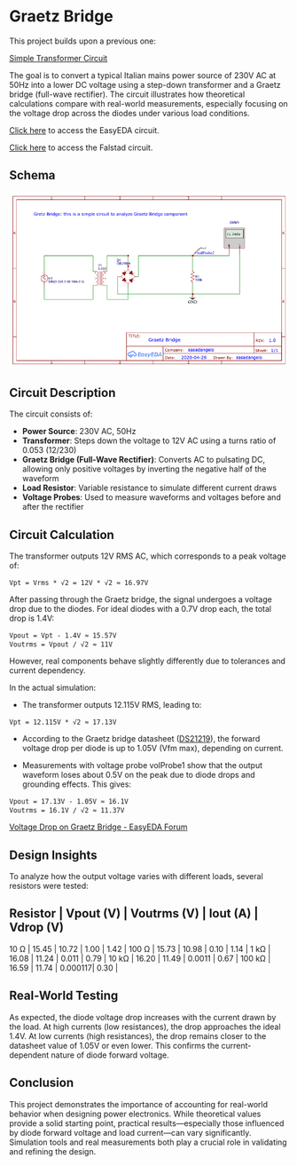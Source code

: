 # Graetz Bridge

This project builds upon a previous one:

[Simple Transformer Circuit](simple-transformer.md)

The goal is to convert a typical Italian mains power source of 230V AC at 50Hz into a lower DC voltage using a step-down transformer and a Graetz bridge (full-wave rectifier). The circuit illustrates how theoretical calculations compare with real-world measurements, especially focusing on the voltage drop across the diodes under various load conditions.

[Click here](https://oshwlab.com/sasadangelo/graetzbridge) to access the EasyEDA circuit.

[Click here](https://tinyurl.com/287jktln) to access the Falstad circuit.

## Schema

![Graetz Bridge](assets/img/graetz-bridge.png)

## Circuit Description

The circuit consists of:

* **Power Source**: 230V AC, 50Hz
* **Transformer**: Steps down the voltage to 12V AC using a turns ratio of 0.053 (12/230)
* **Graetz Bridge (Full-Wave Rectifier)**: Converts AC to pulsating DC, allowing only positive voltages by inverting the negative half of the waveform
* **Load Resistor**: Variable resistance to simulate different current draws
* **Voltage Probes**: Used to measure waveforms and voltages before and after the rectifier

## Circuit Calculation

The transformer outputs 12V RMS AC, which corresponds to a peak voltage of:

```
Vpt = Vrms * √2 = 12V * √2 ≈ 16.97V
```

After passing through the Graetz bridge, the signal undergoes a voltage drop due to the diodes. For ideal diodes with a 0.7V drop each, the total drop is 1.4V:

```
Vpout = Vpt - 1.4V ≈ 15.57V
Voutrms = Vpout / √2 ≈ 11V
```

However, real components behave slightly differently due to tolerances and current dependency.

In the actual simulation:

* The transformer outputs 12.115V RMS, leading to:

```
Vpt = 12.115V * √2 ≈ 17.13V
```

* According to the Graetz bridge datasheet ([DS21219](https://www.diodes.com/assets/Datasheets/ds21219.pdf)), the forward voltage drop per diode is up to 1.05V (Vfm max), depending on current.

* Measurements with voltage probe volProbe1 show that the output waveform loses about 0.5V on the peak due to diode drops and grounding effects. This gives:

```
Vpout = 17.13V - 1.05V ≈ 16.1V
Voutrms = 16.1V / √2 ≈ 11.37V
```

[Voltage Drop on Graetz Bridge - EasyEDA Forum](https://easyeda.com/forum/topic/Voltage-drop-on-graetz-81f36e9708af49e3b49753ca91f85c85)

## Design Insights

To analyze how the output voltage varies with different loads, several resistors were tested:

Resistor | Vpout (V) | Voutrms (V) | Iout (A) | Vdrop (V)
----------------------------------------------------------
10 Ω	   |   15.45	 |    10.72    |	1.00	  |    1.42  |
100 Ω	   |   15.73	 |    10.98	   |  0.10	  |    1.14  |
1 kΩ	   |   16.08	 |    11.24	   |  0.011	  |    0.79  |
10 kΩ	   |   16.20	 |    11.49	   |  0.0011	|    0.67  |
100 kΩ	 |   16.59	 |    11.74	   |  0.000117|    0.30  |

## Real-World Testing

As expected, the diode voltage drop increases with the current drawn by the load. At high currents (low resistances), the drop approaches the ideal 1.4V. At low currents (high resistances), the drop remains closer to the datasheet value of 1.05V or even lower. This confirms the current-dependent nature of diode forward voltage.

## Conclusion

This project demonstrates the importance of accounting for real-world behavior when designing power electronics. While theoretical values provide a solid starting point, practical results—especially those influenced by diode forward voltage and load current—can vary significantly. Simulation tools and real measurements both play a crucial role in validating and refining the design.



